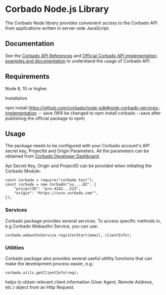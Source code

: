 # Corbado Node.js Library 

The Corbado Node library provides convenient access to the Corbado API from applications written in server-side JavaScript.

## Documentation 

See the [Corbado API References](https://api.corbado.com/docs/api/) and [Official Corbado API implementation examples and documentation](https://corbado.gitbook.io/api-docs/overview/welcome) to understand the usage of Corbado API. 

## Requirements 

Node 8, 10 or higher. 

Installation 

npm install https://github.com/corbado/node-sdk#node-corbado-services-implementation -- save (Will be changed to npm install corbado --save   after publishing the official package to npm)

## Usage 

The package needs to be configured with your Corbado account's API secret key, ProjectId and Origin Parameters. All the parameters can be obtained from [Corbado Developer Dashboard](https://app.corbado.com). 

Api Secret Key, Origin and ProjectID can be provided when initiating the Corbado Module: 

```
const Corbado = require("corbado-test");
const corbado = new Corbado("uu....DZ", {
    "projectID": "pro-4242...523",
    "origin": "https://core.corbado.com"",
});

```

### Services 

Corbado package provides several services.
To access specific methods in, e.g Corbado Webauthn Service, you can use: 

```
corbado.webauthnService.registerStart(email, clientInfo);
```


### Utilities

Corbado package also provides several useful utitlity functions that can make the development process easier, e.g.:
```
corbado.utils.getClientInfo(req);
```
helps to obtain relevant client information (User Agent, Remote Address, etc.) object from an Http Request.
